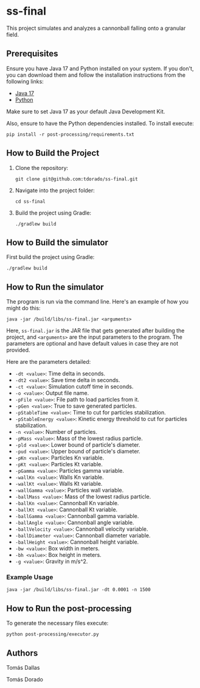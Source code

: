 # ss-final

This project simulates and analyzes a cannonball falling onto a granular field.

## Prerequisites

Ensure you have Java 17 and Python installed on your system. If you don't, you can download them and follow the installation instructions from the following links:

- [Java 17](https://www.oracle.com/java/technologies/javase-jdk17-downloads.html)
- [Python](https://www.python.org/downloads/)

Make sure to set Java 17 as your default Java Development Kit.

Also, ensure to have the Python dependencies installed. To install execute:

```
pip install -r post-processing/requirements.txt
```

## How to Build the Project

1. Clone the repository:
    ```
    git clone git@github.com:tdorado/ss-final.git
    ```
2. Navigate into the project folder:
    ```
    cd ss-final
    ```
3. Build the project using Gradle:
    ```
    ./gradlew build
    ```

## How to Build the simulator

First build the project using Gradle:
```
./gradlew build
```

## How to Run the simulator

The program is run via the command line. Here's an example of how you might do this:

```
java -jar /build/libs/ss-final.jar <arguments>
```

Here, `ss-final.jar` is the JAR file that gets generated after building the project, and `<arguments>` are the input parameters to the program. The parameters are optional and have default values in case they are not provided.

Here are the parameters detailed:

- `-dt <value>`: Time delta in seconds.
- `-dt2 <value>`: Save time delta in seconds.
- `-ct <value>`: Simulation cutoff time in seconds.
- `-o <value>`: Output file name.
- `-pFile <value>`: File path to load particles from it.
- `-pGen <value>`: True to save generated particles.
- `-pStableTime <value>`: Time to cut for particles stabilization.
- `-pStableEnergy <value>`: Kinetic energy threshold to cut for particles stabilization.
- `-n <value>`: Number of particles.
- `-pMass <value>`: Mass of the lowest radius particle.
- `-pld <value>`: Lower bound of particle's diameter.
- `-pud <value>`: Upper bound of particle's diameter.
- `-pKn <value>`: Particles Kn variable.
- `-pKt <value>`: Particles Kt variable.
- `-pGamma <value>`: Particles gamma variable.
- `-wallKn <value>`: Walls Kn variable.
- `-wallKt <value>`: Walls Kt variable.
- `-wallGamma <value>`: Particles wall variable.
- `-ballMass <value>`: Mass of the lowest radius particle.
- `-ballKn <value>`: Cannonball Kn variable.
- `-ballKt <value>`: Cannonball Kt variable.
- `-ballGamma <value>`: Cannonball gamma variable.
- `-ballAngle <value>`: Cannonball angle variable.
- `-ballVelocity <value>`: Cannonball velocity variable.
- `-ballDiameter <value>`: Cannonball diameter variable.
- `-ballHeight <value>`: Cannonball height variable.
- `-bw <value>`: Box width in meters.
- `-bh <value>`: Box height in meters.
- `-g <value>`: Gravity in m/s^2.

### Example Usage

```
java -jar /build/libs/ss-final.jar -dt 0.0001 -n 1500 
```

## How to Run the post-processing

To generate the necessary files execute:
```
python post-processing/executor.py
```

## Authors

Tomás Dallas

Tomás Dorado